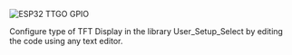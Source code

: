 ![ESP32 TTGO GPIO](https://github.com/user-attachments/assets/b54539fd-d14e-4b6a-b354-69bb6d22b656)


Configure type of TFT Display in the library User_Setup_Select by editing the code using any text editor.

